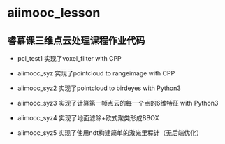 # aiimooc_lesson
睿慕课三维点云处理课程作业代码
---
- pcl_test1 实现了voxel_filter with CPP
- aiimooc_syz 实现了pointcloud to rangeimage with CPP
- aiimooc_syz2 实现了pointcloud to birdeyes with Python3
- aiimooc_syz3 实现了计算第一帧点云的每一个点的6维特征 with Python3

- aiimooc_syz4 实现了地面滤除+欧式聚类形成BBOX

- aiimooc_syz5 实现了使用ndt构建简单的激光里程计（无后端优化）